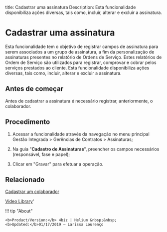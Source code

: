 title: Cadastrar uma assinatura
Description: Esta funcionalidade disponibiliza ações diversas, tais como, incluir, alterar e excluir a assinatura.
# Cadastrar uma assinatura

Esta funcionalidade tem o objetivo de registrar campos de assinatura para serem associados a um grupo de assinatura, a fim da personalização de assinaturas presentes no relatório de Ordens de Serviço. Estes relatórios de Ordem de Serviço são utilizados para registrar, comprovar e cobrar pelos serviços prestados ao cliente.
Esta funcionalidade disponibiliza ações diversas, tais como, incluir, alterar e excluir a assinatura.

Antes de começar
----------------

Antes de cadastrar a assinatura é necessário registrar, anteriormente, o
colaborador.

Procedimento 
-------------

1.  Acessar a funcionalidade através da navegação no menu principal Gestão
    Integrada \> Gerências de Contratos \> Assinaturas;

2.  Na guia "**Cadastro de Assinaturas**", preencher os campos necessários
    (responsável, fase e papel);

3.  Clicar em "Gravar" para efetuar a operação.

Relacionado
-----------

[Cadastrar um colaborador](/pt-br/4biz-helium/initial-settings/access-settings/user/register-employee.html)

<i class='fa fa-youtube-play  fa-2x' style='color:#97ce17;vertical-align: middle;'> </i> [Video Library](https://www.youtube.com/playlist?list=PLB5qK2uzf2RNUc7XoNAAOyo3Ex5fKM2db)'

!!! tip "About"

    <b>Product/Version:</b> 4biz | Helium &nbsp;&nbsp;
    <b>Updated:</b>01/17/2019 – Larissa Lourenço
